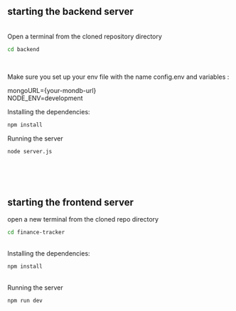 ## starting the backend server
<br/>
Open a terminal from the cloned repository directory

```bash
cd backend

```
<br/>

Make sure you set up your env file with the name config.env and variables :
<br/>

mongoURL={your-mondb-url}
<br/>
NODE_ENV=development
<br/>

Installing the dependencies:
<br/>

```bash
npm install

```
Running the server
```bash
node server.js

```
<br/>
<br/>
<br/>

## starting the frontend server

open a new terminal from the cloned repo directory 

```bash
cd finance-tracker

```
<br/>
Installing the dependencies:
<br/>

```bash
npm install
```
<br/>
Running the server
<br/>

```bash
npm run dev

```
